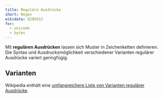 ```yaml
---
title: Reguläre Ausdrücke
short: Regex
wikidata: Q185612 
for:
  - unicode
  - bytes 
---
```


Mit **regulären Ausdrücken** lassen sich Muster in Zeichenketten definieren.
Die Syntax und Ausdrucksmöglichkeit verschiedener Varianten regulärer Ausdrücke
variert geringfügig.

## Varianten

Wikipedia enthält eine [umfangreichere Liste von Varianten regulärer Ausdrücke](https://en.wikipedia.org/wiki/Comparison_of_regular_expression_engines).

<list-formats profiles="schema/regex"/>

<!--

## Metaschemas

Die Syntax-Varianten regulärer Ausdrücke lassen sich in der Regel nicht durch reguläre Ausdrücke beschreiben, sondern nur durch kontextfreie Grammatiken (z.B. BNF).

-->

<list-schemas format="regex"/>
